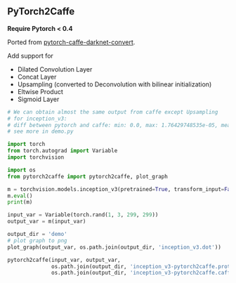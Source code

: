 ## PyTorch2Caffe

**Require Pytorch < 0.4**

Ported from [pytorch-caffe-darknet-convert](https://github.com/marvis/pytorch-caffe-darknet-convert). 

Add support for 
+ Dilated Convolution Layer
+ Concat Layer
+ Upsampling (converted to Deconvolution with bilinear initialization)
+ Eltwise Product
+ Sigmoid Layer

```python
# We can obtain almost the same output from caffe except Upsampling
# for inception_v3: 
# diff between pytorch and caffe: min: 0.0, max: 1.76429748535e-05, mean: 2.14079022953e-06
# see more in demo.py

import torch
from torch.autograd import Variable
import torchvision

import os
from pytorch2caffe import pytorch2caffe, plot_graph

m = torchvision.models.inception_v3(pretrained=True, transform_input=False)
m.eval()
print(m)

input_var = Variable(torch.rand(1, 3, 299, 299))
output_var = m(input_var)

output_dir = 'demo'
# plot graph to png
plot_graph(output_var, os.path.join(output_dir, 'inception_v3.dot'))

pytorch2caffe(input_var, output_var, 
              os.path.join(output_dir, 'inception_v3-pytorch2caffe.prototxt'),
              os.path.join(output_dir, 'inception_v3-pytorch2caffe.caffemodel'))

```

